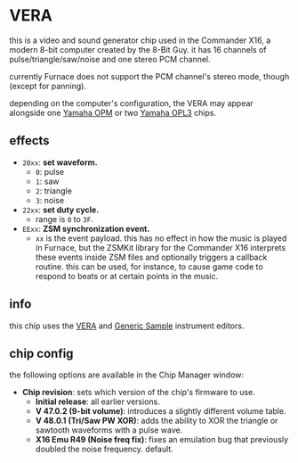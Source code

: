 # VERA

this is a video and sound generator chip used in the Commander X16, a modern 8-bit computer created by the 8-Bit Guy. it has 16 channels of pulse/triangle/saw/noise and one stereo PCM channel.

currently Furnace does not support the PCM channel's stereo mode, though (except for panning).

depending on the computer's configuration, the VERA may appear alongside one [Yamaha OPM](ym2151.md) or two [Yamaha OPL3](opl.md) chips.


## effects

- `20xx`: **set waveform.**
  - `0`: pulse
  - `1`: saw
  - `2`: triangle
  - `3`: noise
- `22xx`: **set duty cycle.**
  - range is `0` to `3F`.
- `EExx`: **ZSM synchronization event.**
  - `xx` is the event payload. this has no effect in how the music is played in Furnace, but the ZSMKit library for the Commander X16 interprets these events inside ZSM files and optionally triggers a callback routine. this can be used, for instance, to cause game code to respond to beats or at certain points in the music.

## info

this chip uses the [VERA](../4-instrument/vera.md) and [Generic Sample](../4-instrument/sample.md) instrument editors.

## chip config

the following options are available in the Chip Manager window:

- **Chip revision**: sets which version of the chip's firmware to use.
  - **Initial release**: all earlier versions.
  - **V 47.0.2 (9-bit volume)**: introduces a slightly different volume table.
  - **V 48.0.1 (Tri/Saw PW XOR)**: adds the ability to XOR the triangle or sawtooth waveforms with a pulse wave.
  - **X16 Emu R49 (Noise freq fix)**: fixes an emulation bug that previously doubled the noise frequency. default.
